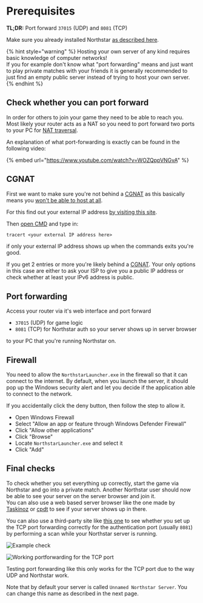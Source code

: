 # Prerequisites

**TL;DR:** Port forward `37015` (UDP) and `8081` (TCP)

Make sure you already installed Northstar [as described here](../installing-northstar/basic-setup.md).

{% hint style="warning" %}
Hosting your own server of any kind requires basic knowledge of computer networks!\
If you for example don't know what "port forwarding" means and just want to play private matches with your friends it is generally recommended to just find an empty public server instead of trying to host your own server.
{% endhint %}

## Check whether you can port forward

In order for others to join your game they need to be able to reach you. Most likely your router acts as a NAT so you need to port forward two ports to your PC for [NAT traversal](https://en.wikipedia.org/wiki/NAT\_traversal).

An explanation of what port-forwarding is exactly can be found in the following video:

{% embed url="https://www.youtube.com/watch?v=WOZQppVNGvA" %}

## CGNAT

First we want to make sure you're not behind a [CGNAT](https://en.wikipedia.org/wiki/Carrier-grade\_NAT) as this basically means you [won't be able to host at all](https://en.wikipedia.org/wiki/Carrier-grade_NAT#Disadvantages).

For this find out your external IP address [by visiting this site](https://www.whatsmyip.org).

Then [open CMD](https://www.lifewire.com/how-to-open-command-prompt-2618089#toc-open-command-prompt-in-windows-10) and type in:

```txt
tracert <your external IP address here>
```

if only your external IP address shows up when the commands exits you're good.

If you get 2 entries or more you're likely behind a [CGNAT](https://en.wikipedia.org/wiki/Carrier-grade\_NAT). Your only options in this case are either to ask your ISP to give you a public IP address or check whether at least your IPv6 address is public.

## Port forwarding

Access your router via it's web interface and port forward

* `37015` (UDP) for game logic
* `8081` (TCP) for Northstar auth so your server shows up in server browser

to your PC that you're running Northstar on.

## Firewall

You need to allow the `NorthstarLauncher.exe` in the firewall so that it can connect to the internet. By default, when you launch the server, it should pop up the Windows security alert and let you decide if the application able to connect to the network.

If you accidentally click the deny button, then follow the step to allow it.

* Open Windows Firewall
* Select "Allow an app or feature through Windows Defender Firewall"
* Click "Allow other applications"
* Click "Browse"
* Locate `NorthstarLauncher.exe` and select it
* Click "Add"

## Final checks

To check whether you set everything up correctly, start the game via Northstar and go into a private match. Another Northstar user should now be able to see your server on the server browser and join it.\
You can also use a web based server browser like the one made by [Taskinoz](https://taskinoz.com/northstar/) or [cpdt](https://cpdt.dev/northstar/) to see if your server shows up in there.

You can also use a third-party site like [this one](https://www.ipfingerprints.com/portscan.php) to see whether you set up the TCP port forwarding correctly for the authentication port (usually `8081`) by performing a scan while your Northstar server is running.

![Example check](https://raw.githubusercontent.com/R2Northstar/NorthstarWiki/main/docs/images/portforwarding-testing.png)

![Working portforwarding for the TCP port](https://raw.githubusercontent.com/R2Northstar/NorthstarWiki/main/docs/images/portforwarding-working.png)

Testing port forwarding like this only works for the TCP port due to the way UDP and Northstar work.

Note that by default your server is called `Unnamed Northstar Server`. You can change this name as described in the next page.
